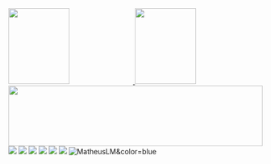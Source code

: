 <div>
  <a href="https://github.com/MatheusLM">
    <img height="150px" width="49%" src="https://github-readme-stats.vercel.app/api?username=MatheusLM&theme=tokyonight&include_all_commits=true&count_private=true&show_icons=true"/>
    <img height="150px" width="49%" src="https://github-readme-stats.vercel.app/api/top-langs/?username=MatheusLM&theme=tokyonight&layout=compact&langs_count=4"/>
  </a>
</div>

<div>
  <a href="https://github.com/MatheusLM">
    <img width="100%" height="120em" src="https://github-readme-stats.vercel.app/api/wakatime?username=MatheusLM&layout=compact&theme=blueberry"/>
  </a>
</div>

<div>
  <img src="https://img.shields.io/static/v1?label=&message=JavaScript&color=F0DB4F">
  <img src="https://img.shields.io/static/v1?label=&message=Phaser&color=72009c">
  <img src="https://img.shields.io/static/v1?label=&message=CSS&color=264de4">
  <img src="https://img.shields.io/static/v1?label=&message=Python&color=4B8BBE">
  <img src="https://img.shields.io/static/v1?label=&message=PHP&color=8993be">
  <img src="https://img.shields.io/static/v1?label=&message=MySQL&color=00758F">
  <img src="https://komarev.com/ghpvc/?username=MatheusLM&color=blue&style=flat" alt="MatheusLM&color=blue" />
</div>
